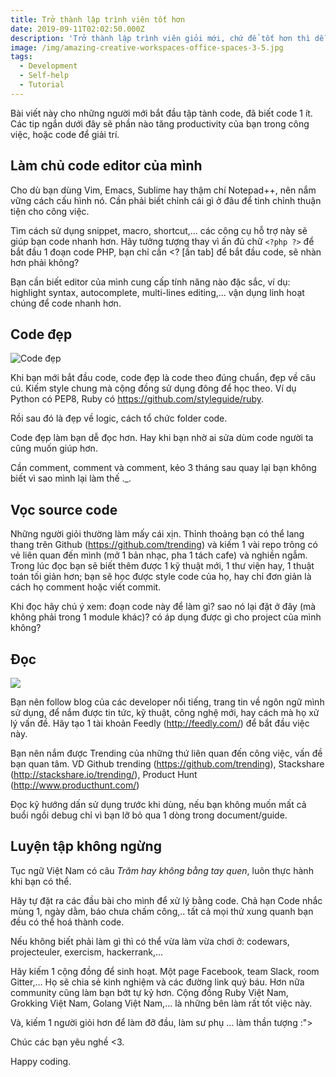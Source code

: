 ```yaml
---
title: Trở thành lập trình viên tốt hơn
date: 2019-09-11T02:02:50.000Z
description: 'Trở thành lập trình viên giỏi mới, chứ để tốt hơn thì dễ hơn nhiều.'
image: /img/amazing-creative-workspaces-office-spaces-3-5.jpg
tags:
  - Development
  - Self-help
  - Tutorial
---
```

Bài viết này cho những người mới bắt đầu tập tành code, đã biết code 1 ít.
Các tip ngắn dưới đây sẽ phần nào tăng productivity của bạn trong công việc, hoặc code để giải trí.

## Làm chủ code editor của mình

Cho dù bạn dùng Vim, Emacs, Sublime hay thậm chí Notepad++, nên nắm vững cách cấu hình nó. Cần phải biết chỉnh cái gì ở đâu để tinh chỉnh thuận tiện cho công việc.

Tìm cách sử dụng snippet, macro, shortcut,... các công cụ hỗ trợ này sẽ giúp bạn code nhanh hơn. Hãy tưởng tượng thay vì ấn đủ chữ `<?php ?>` để bắt đầu 1 đoạn code PHP, bạn chỉ cần <? \[ấn tab] để bắt đầu code, sẽ nhàn hơn phải không?

Bạn cần biết editor của mình cung cấp tính năng nào đặc sắc, ví dụ: highlight syntax, autocomplete, multi-lines editing,... vận dụng linh hoạt chúng để code nhanh hơn.

## Code đẹp

![Code đẹp](/img/icompile.eladkarako.com_beautiful_code_animation.gif "Code đẹp")

Khi bạn mới bắt đầu code, code đẹp là code theo đúng chuẩn, đẹp về câu cú. Kiếm style chung mà cộng đồng sử dụng đông để học theo. Ví dụ Python có PEP8, Ruby có https://github.com/styleguide/ruby.

Rồi sau đó là đẹp về logic, cách tổ chức folder code.

Code đẹp làm bạn dễ đọc hơn. Hay khi bạn nhờ ai sửa dùm code người ta cũng muốn giúp hơn.

Cần comment, comment và comment, kẻo 3 tháng sau quay lại bạn không biết vì sao mình lại làm thế ._.

## Vọc source code

Những người giỏi thường làm mấy cái xịn. Thỉnh thoảng bạn có thể lang thang trên Github (https://github.com/trending) và kiếm 1 vài repo  trông có vẻ liên quan đến mình (mở 1 bản nhạc, pha 1 tách cafe) và nghiền ngẫm. Trong lúc đọc bạn sẽ biết thêm được 1 kỹ thuật mới, 1 thư viện hay, 1 thuật toán tối giản hơn; bạn sẽ học được style code của họ, hay chỉ đơn giản là cách họ comment hoặc viết commit.

Khi đọc hãy chú ý xem: đoạn code này để làm gì? sao nó lại đặt ở đây (mà không phải trong 1 module khác)? có áp dụng được gì cho project của mình không?

## Đọc

![](/img/funny-cartoon-its-called-reading.jpg)

Bạn nên follow blog của các developer nổi tiếng, trang tin về ngôn ngữ mình sử dụng, để nắm được tin tức, kỹ thuật, công nghệ mới, hay cách mà họ xử lý vấn đề. Hãy tạo 1 tài khoản Feedly (http://feedly.com/) để bắt đầu việc này.

Bạn nên nắm được Trending của những thứ liên quan đến công việc, vấn đề bạn quan tâm. VD Github trending (https://github.com/trending), Stackshare (http://stackshare.io/trending/), Product Hunt (http://www.producthunt.com/)

Đọc kỹ hướng dấn sử dụng trước khi dùng, nếu bạn không muốn mất cả buổi ngồi debug chỉ vì bạn lỡ bỏ qua 1 dòng trong document/guide.

## Luyện tập không ngừng

Tục ngữ Việt Nam có câu _Trăm hay không bằng tay quen_, luôn thực hành khi bạn có thể.

Hãy tự đặt ra các đầu bài cho mình để xử lý bằng code. Chả hạn Code nhắc mùng 1, ngày dằm, báo chưa chấm công,.. tất cả mọi thứ xung quanh bạn đều có thể hoá thành code.

Nếu không biết phải làm gì thì có thể vừa làm vừa chơi ở: codewars, projecteuler, exercism, hackerrank,...

Hãy kiếm 1 cộng đồng để sinh hoạt. Một page Facebook, team Slack, room Gitter,... Họ sẽ chia sẻ kinh nghiệm và các đường link quý báu. Hơn nữa community cũng làm bạn bớt tự kỷ hơn. Cộng đồng Ruby Việt Nam, Grokking Việt Nam, Golang Việt Nam,... là những bên làm rất tốt việc này.

Và, kiếm 1 người giỏi hơn để làm đỡ đầu, làm sư phụ ... làm thần tượng :">

Chúc các bạn yêu nghề <3.

Happy coding.
